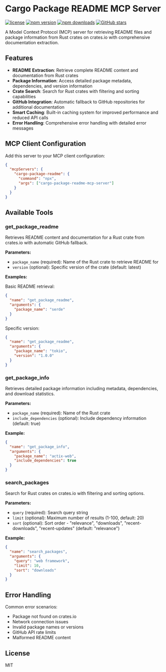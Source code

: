 # Cargo Package README MCP Server

[![license](https://img.shields.io/npm/l/cargo-package-readme-mcp-server)](https://github.com/elchika-inc/cargo-package-readme-mcp-server/blob/main/LICENSE)
[![npm version](https://img.shields.io/npm/v/cargo-package-readme-mcp-server)](https://www.npmjs.com/package/cargo-package-readme-mcp-server)
[![npm downloads](https://img.shields.io/npm/dm/cargo-package-readme-mcp-server)](https://www.npmjs.com/package/cargo-package-readme-mcp-server)
[![GitHub stars](https://img.shields.io/github/stars/elchika-inc/cargo-package-readme-mcp-server)](https://github.com/elchika-inc/cargo-package-readme-mcp-server)

A Model Context Protocol (MCP) server for retrieving README files and package information from Rust crates on crates.io with comprehensive documentation extraction.

## Features

- **README Extraction**: Retrieve complete README content and documentation from Rust crates
- **Package Information**: Access detailed package metadata, dependencies, and version information  
- **Crate Search**: Search for Rust crates with filtering and sorting capabilities
- **GitHub Integration**: Automatic fallback to GitHub repositories for additional documentation
- **Smart Caching**: Built-in caching system for improved performance and reduced API calls
- **Error Handling**: Comprehensive error handling with detailed error messages

## MCP Client Configuration

Add this server to your MCP client configuration:

```json
{
  "mcpServers": {
    "cargo-package-readme": {
      "command": "npx",
      "args": ["cargo-package-readme-mcp-server"]
    }
  }
}
```

## Available Tools

### get_package_readme

Retrieves README content and documentation for a Rust crate from crates.io with automatic GitHub fallback.

**Parameters:**
- `package_name` (required): Name of the Rust crate to retrieve README for
- `version` (optional): Specific version of the crate (default: latest)

**Examples:**

Basic README retrieval:
```json
{
  "name": "get_package_readme",
  "arguments": {
    "package_name": "serde"
  }
}
```

Specific version:
```json
{
  "name": "get_package_readme", 
  "arguments": {
    "package_name": "tokio",
    "version": "1.0.0"
  }
}
```

### get_package_info

Retrieves detailed package information including metadata, dependencies, and download statistics.

**Parameters:**
- `package_name` (required): Name of the Rust crate
- `include_dependencies` (optional): Include dependency information (default: true)

**Example:**
```json
{
  "name": "get_package_info",
  "arguments": {
    "package_name": "actix-web",
    "include_dependencies": true
  }
}
```

### search_packages

Search for Rust crates on crates.io with filtering and sorting options.

**Parameters:**
- `query` (required): Search query string
- `limit` (optional): Maximum number of results (1-100, default: 20)
- `sort` (optional): Sort order - "relevance", "downloads", "recent-downloads", "recent-updates" (default: "relevance")

**Example:**
```json
{
  "name": "search_packages",
  "arguments": {
    "query": "web framework",
    "limit": 10,
    "sort": "downloads"
  }
}
```

## Error Handling

Common error scenarios:
- Package not found on crates.io
- Network connection issues
- Invalid package names or versions
- GitHub API rate limits
- Malformed README content

## License

MIT
